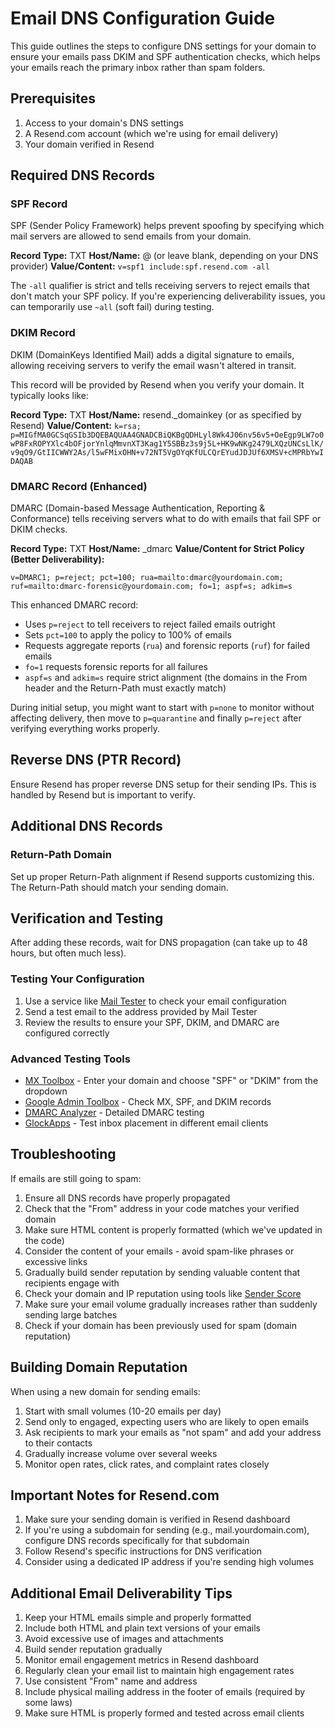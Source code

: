 # Email DNS Configuration Guide

This guide outlines the steps to configure DNS settings for your domain to ensure your emails pass DKIM and SPF authentication checks, which helps your emails reach the primary inbox rather than spam folders.

## Prerequisites

1. Access to your domain's DNS settings
2. A Resend.com account (which we're using for email delivery)
3. Your domain verified in Resend

## Required DNS Records

### SPF Record

SPF (Sender Policy Framework) helps prevent spoofing by specifying which mail servers are allowed to send emails from your domain.

**Record Type:** TXT
**Host/Name:** @ (or leave blank, depending on your DNS provider)
**Value/Content:** `v=spf1 include:spf.resend.com -all`

The `-all` qualifier is strict and tells receiving servers to reject emails that don't match your SPF policy. If you're experiencing deliverability issues, you can temporarily use `~all` (soft fail) during testing.

### DKIM Record

DKIM (DomainKeys Identified Mail) adds a digital signature to emails, allowing receiving servers to verify the email wasn't altered in transit.

This record will be provided by Resend when you verify your domain. It typically looks like:

**Record Type:** TXT
**Host/Name:** resend._domainkey (or as specified by Resend)
**Value/Content:** `k=rsa; p=MIGfMA0GCSqGSIb3DQEBAQUAA4GNADCBiQKBgQDHLyl8Wk4J06nv56v5+OeEgp9LW7o0wP8FxROPYXlc4bOFjorYnlqMmvnXT3Kag1Y5SBBz3s9j5L+HK9wNKg2479LXQzUNCsLlK/v9qO9/GtIICWWY2As/l5wFMixOHN+v72NT5VgOYqKfULCQrEYudJDJUf6XMSV+cMPRbYwIDAQAB`

### DMARC Record (Enhanced)

DMARC (Domain-based Message Authentication, Reporting & Conformance) tells receiving servers what to do with emails that fail SPF or DKIM checks.

**Record Type:** TXT
**Host/Name:** _dmarc
**Value/Content for Strict Policy (Better Deliverability):** 
```
v=DMARC1; p=reject; pct=100; rua=mailto:dmarc@yourdomain.com; ruf=mailto:dmarc-forensic@yourdomain.com; fo=1; aspf=s; adkim=s
```

This enhanced DMARC record:
- Uses `p=reject` to tell receivers to reject failed emails outright
- Sets `pct=100` to apply the policy to 100% of emails
- Requests aggregate reports (`rua`) and forensic reports (`ruf`) for failed emails
- `fo=1` requests forensic reports for all failures
- `aspf=s` and `adkim=s` require strict alignment (the domains in the From header and the Return-Path must exactly match)

During initial setup, you might want to start with `p=none` to monitor without affecting delivery, then move to `p=quarantine` and finally `p=reject` after verifying everything works properly.

## Reverse DNS (PTR Record)

Ensure Resend has proper reverse DNS setup for their sending IPs. This is handled by Resend but is important to verify.

## Additional DNS Records

### Return-Path Domain

Set up proper Return-Path alignment if Resend supports customizing this. The Return-Path should match your sending domain.

## Verification and Testing

After adding these records, wait for DNS propagation (can take up to 48 hours, but often much less).

### Testing Your Configuration

1. Use a service like [Mail Tester](https://www.mail-tester.com/) to check your email configuration
2. Send a test email to the address provided by Mail Tester
3. Review the results to ensure your SPF, DKIM, and DMARC are configured correctly

### Advanced Testing Tools

- [MX Toolbox](https://mxtoolbox.com/SuperTool.aspx) - Enter your domain and choose "SPF" or "DKIM" from the dropdown
- [Google Admin Toolbox](https://toolbox.googleapps.com/apps/checkmx/) - Check MX, SPF, and DKIM records
- [DMARC Analyzer](https://www.dmarcanalyzer.com/) - Detailed DMARC testing
- [GlockApps](https://glockapps.com/) - Test inbox placement in different email clients

## Troubleshooting

If emails are still going to spam:

1. Ensure all DNS records have properly propagated
2. Check that the "From" address in your code matches your verified domain
3. Make sure HTML content is properly formatted (which we've updated in the code)
4. Consider the content of your emails - avoid spam-like phrases or excessive links
5. Gradually build sender reputation by sending valuable content that recipients engage with
6. Check your domain and IP reputation using tools like [Sender Score](https://senderscore.org/)
7. Make sure your email volume gradually increases rather than suddenly sending large batches
8. Check if your domain has been previously used for spam (domain reputation)

## Building Domain Reputation

When using a new domain for sending emails:

1. Start with small volumes (10-20 emails per day)
2. Send only to engaged, expecting users who are likely to open emails
3. Ask recipients to mark your emails as "not spam" and add your address to their contacts
4. Gradually increase volume over several weeks
5. Monitor open rates, click rates, and complaint rates closely

## Important Notes for Resend.com

1. Make sure your sending domain is verified in Resend dashboard
2. If you're using a subdomain for sending (e.g., mail.yourdomain.com), configure DNS records specifically for that subdomain
3. Follow Resend's specific instructions for DNS verification
4. Consider using a dedicated IP address if you're sending high volumes

## Additional Email Deliverability Tips

1. Keep your HTML emails simple and properly formatted
2. Include both HTML and plain text versions of your emails
3. Avoid excessive use of images and attachments
4. Build sender reputation gradually
5. Monitor email engagement metrics in Resend dashboard
6. Regularly clean your email list to maintain high engagement rates
7. Use consistent "From" name and address
8. Include physical mailing address in the footer of emails (required by some laws)
9. Make sure HTML is properly formed and tested across email clients 